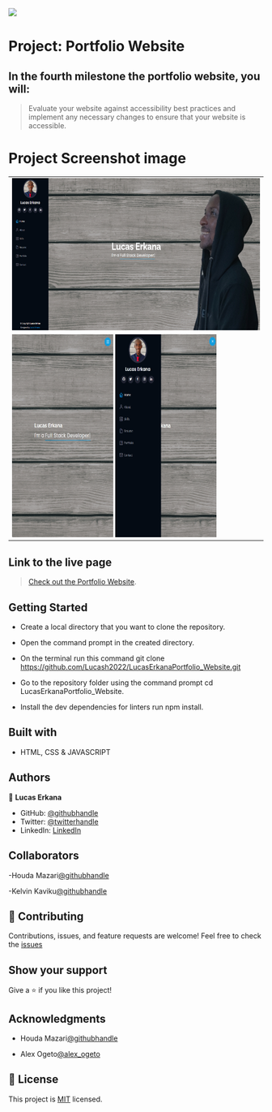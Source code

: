 ![](https://img.shields.io/badge/Microverse-blueviolet)

# Project: Portfolio Website

## In the fourth milestone the portfolio website, you will:

>Evaluate your website against accessibility best practices and implement any necessary changes to ensure that your website is accessible.

# Project Screenshot image
<table>
  <tr>
    <td>
  <img src="images/Screenshot-PortfolioDesktop.png" width="600" height="300"></td>
</tr>
  <tr>
<td>
   <img src="images/Screenshot-Portfolio.png" width="200" height="400"> 
   <img src="images/Screenshot-Portfolio2.png" width="200" height="400">
</td>
  </tr>



</table>

## Link to the live page

> [Check out the Portfolio Website](https://lucash2022.github.io/LucasPortfolio/).

## Getting Started

- Create a local directory that you want to clone the repository.

- Open the command prompt in the created directory.

- On the terminal run this command git clone https://github.com/Lucash2022/LucasErkanaPortfolio_Website.git

- Go to the repository folder using the command prompt cd LucasErkanaPortfolio_Website.

- Install the dev dependencies for linters run npm install.

## Built with

- HTML, CSS & JAVASCRIPT 

## Authors

👤 **Lucas Erkana**

- GitHub: [@githubhandle](https://github.com/Lucash2022)
- Twitter: [@twitterhandle](https://twitter.com/@Lucas_David_22)
- LinkedIn: [LinkedIn](https://www.linkedin.com/in/lucas-erkana/)

## Collaborators
-Houda Mazari[@githubhandle](https://github.com/houdamzari)

-Kelvin Kaviku[@githubhandle](https://github.com/brainskev)

## 🤝 Contributing

Contributions, issues, and feature requests are welcome!
Feel free to check the [issues](https://github.com/Lucash2022/LucasErkanaPortfolio_Website/issues)

## Show your support

Give a ⭐️ if you like this project!

## Acknowledgments

- Houda Mazari[@githubhandle](https://github.com/houdamzari)

- Alex Ogeto[@alex_ogeto](https://github.com/Osoro254Alex)


## 📝 License

This project is [MIT](./LICENSE) licensed.



